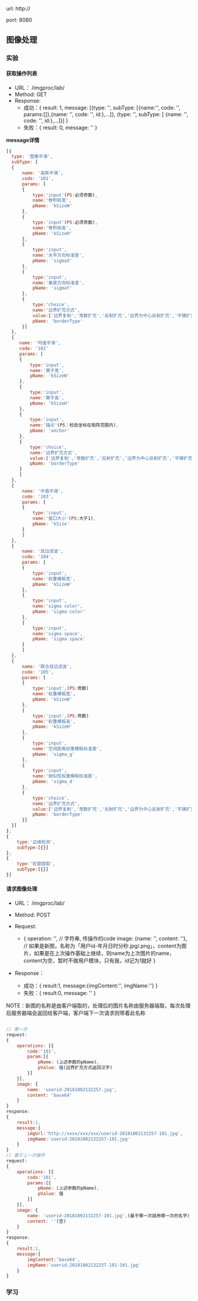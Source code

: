 url: http://

port: 8080

## 图像处理

### 实验

#### 获取操作列表
- URL： /imgproc/lab/
- Method: GET
- Response:
  - 成功：{
    result: 1,
    message: [{type: '', subType: [{name:'', code: '', params:[]},{name: '', code: '', id:},...]}, {type: '', subType: [ {name: '', code: '', id:},...]}]
  }
  - 失败：{
    result: 0,
    message: ''
  }

**message详情**
```JAVASCRIPT
[{
  type: '图像平滑',
  subType: [
  {
      name: '高斯平滑',
      code: '101',
      params: [
      {
          type:'input'(PS:必须奇数),
          name:'卷积核宽',
          pName: 'kSizeW'
      },
      {
          type:'input'(PS:必须奇数),
          name:'卷积核高',
          pName: 'kSizeH'
      },
      {
          type:'input',
          name:'水平方向标准差',
          pName: 'sigmaX'
      },
      {
          type:'input',
          name:'垂直方向标准差',
          pName: 'sigmaY'
      },
      {
          type:'choice',
          name:'边界扩充方式',
          value:['边界复制','常数扩充','反射扩充','边界为中心反射扩充','平铺扩充'],
          pName: 'borderType'
      }]
  },
  {
     name: '均值平滑',
     code: '102'
     params: [
     {
         type:'input',
         name:'算子宽',
         pName: 'kSizeW'
     },
     {
         type:'input',
         name:'算子高',
         pName: 'kSizeH'
     },
     {
         type:'input',
         name:'锚点'(PS：检验坐标在矩阵范围内),
         pName: 'anchor'
     },
     {
         type:'choice',
         name:'边界扩充方式',
         value:['边界复制','常数扩充','反射扩充','边界为中心反射扩充','平铺扩充']
         pName: 'borderType'
     }
     ]
  },
  {
      name: '中值平滑',
      code: '103',
      params: [
      {
          type:'input',
          name:'窗口大小'(PS:大于1),
          pName: 'kSize'
      }
      ]
  },
  {
      name: '双边滤波',
      code: '104',
      params: [
      {
          type:'input',
          name:'权重模板宽',
          pName: 'kSizeW'
      },
      {
          type:'input',
          name:'sigma color',
          pName: 'sigma color'
      },
      {
          type:'input',
          name:'sigma space',
          pName: 'sigma space'
      }
      ]
  },
  {
      name: '联合双边滤波',
      code: '105',
      params: [
      {
          type:'input',(PS:奇数)
          name:'权重模板宽',
          pName: 'kSizeW'
      },
      {
          type:'input',(PS:奇数)
          name:'权重模板高',
          pName: 'kSizeH'
      },
      {
          type:'input',
          name:'空间距离权重模板标准差',
          pName: 'sigma_g'
      },
      {
          type:'input',
          name:'相似性权重模板标准差',
          pName: 'sigma_d'
      },
      {
          type:'choice',
          name:'边界扩充方式',
          value:['边界复制','常数扩充','反射扩充','边界为中心反射扩充','平铺扩充']
          pName: 'borderType'
      }]
  }]
},
{
    type:'边缘检测',
    subType:[{}]
},
{
    type:'轮廓提取',
    subType:[{}]
}]
```
#### 请求图像处理
- URL： /imgproc/lab/
- Method: POST
- Request:
  - {
    operation: '',   // 字符串, 传操作的code
    image: {name: '', content: ''},   // 如果是新图，名称为「用户id-年月日时分秒.jpg/.png」，content为图片，如果是在上次操作基础上继续，则name为上次图片的name，content为空，暂时不做用户模块，只有我，id记为1就好
  }

- Response：
  - 成功：{
    result:1,
    message:{imgContent:'', imgName:''}
  }
  - 失败：{
    result:0,
    message: ''
  }

NOTE：新图的名称是由客户端取的，处理后的图片名称由服务器端取，每次处理后服务器端会返回给客户端，客户端下一次请求则带着此名称
```JAVASCRIPT

// 第一次
request:
{
    operations: [{
        code:'101',
        param:[{
            pName: (上述参数的pName),
            pValue: 值(边界扩充方式返回汉字)
        }]
    }],
    image: {
        name: 'userid-20181002132257.jpg',
        content: 'base64'
    }
}
response:
{
    result:1,
    message:{
        imgUrl:'http://xxxx/xxx/xxx/userid-20181002132257-101.jpg',
        imgName:'userid-20181002132257-101.jpg'
    }
}
// 基于上一次操作
request:
{
    operations: [{
        code:'101',
        params:[{
            pName: (上述参数的pName),
            pValue: 值
        }]
    }],
    image: {
        name: 'userid-20181002132257-101.jpg',(基于哪一次就用哪一次的名字)
        content: ''(空)
    }
}
response:
{
    result:1,
    message:{
        imgContent:'base64',
        imgName:'userid-20181002132257-101-101.jpg'
    }
}
```

### 学习
